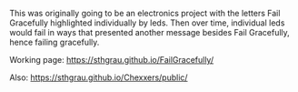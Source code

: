 This was originally going to be an electronics project with the letters Fail Gracefully highlighted individually by leds. Then over time, individual leds would fail in ways that presented another message besides Fail Gracefully, hence failing gracefully.

Working page: https://sthgrau.github.io/FailGracefully/

Also: https://sthgrau.github.io/Chexxers/public/
